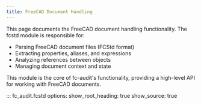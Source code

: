 ```yaml
---
title: FreeCAD Document Handling
---
```


This page documents the FreeCAD document handling functionality. The fcstd module is responsible for:

- Parsing FreeCAD document files (FCStd format)
- Extracting properties, aliases, and expressions
- Analyzing references between objects
- Managing document context and state

This module is the core of fc-audit's functionality, providing a high-level API for working with FreeCAD documents.

::: fc_audit.fcstd
    options:
      show_root_heading: true
      show_source: true

